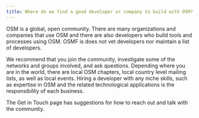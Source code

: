 ```yaml
---
title: Where do we find a good developer or company to build with OSM?
---
```


OSM is a global, open community. There are many organizations and companies that use OSM and there are also developers who build tools and processes using OSM. OSMF is does not vet developers nor maintain a list of developers.

We recommend that you join the community, investigate some of the networks and groups involved, and ask questions. Depending where you are in the world, there are local OSM chapters, local country level mailing lists, as well as local events. Hiring a developer with any niche skills, such as expertise in OSM and the related technological applications is the responsibility of each business.

The Get in Touch page has suggestions for how to reach out and talk with the community.